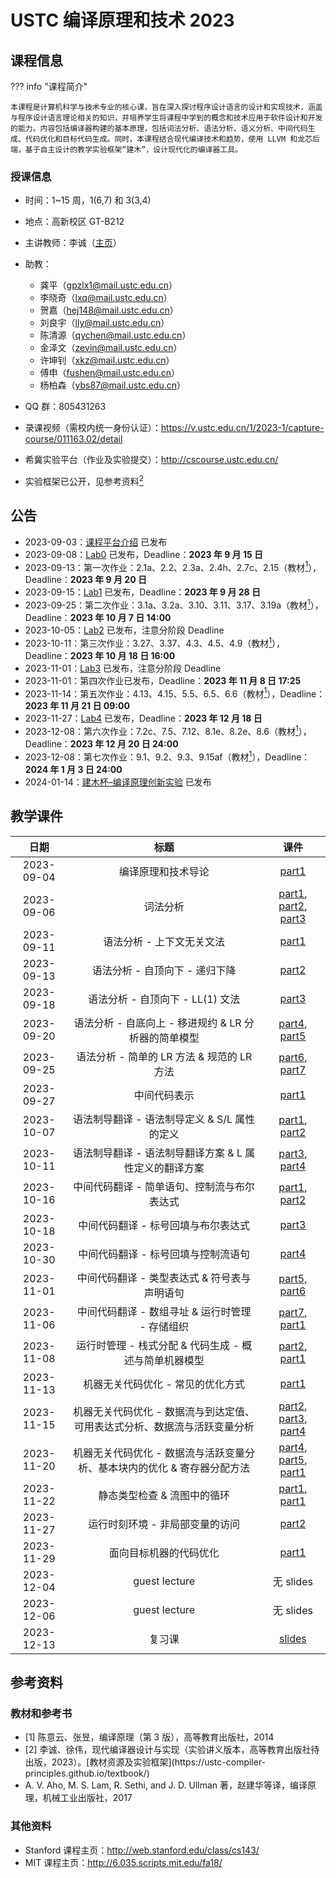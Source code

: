 # USTC 编译原理和技术 2023

## 课程信息

??? info "课程简介"

    本课程是计算机科学与技术专业的核心课，旨在深入探讨程序设计语言的设计和实现技术，涵盖与程序设计语言理论相关的知识，并培养学生将课程中学到的概念和技术应用于软件设计和开发的能力。内容包括编译器构建的基本原理，包括词法分析、语法分析、语义分析、中间代码生成、代码优化和目标代码生成。同时，本课程结合现代编译技术和趋势，使用 LLVM 和龙芯后端，基于自主设计的教学实验框架“建木”，设计现代化的编译器工具。

### 授课信息

- 时间：1~15 周，1(6,7) 和 3(3,4)
- 地点：高新校区 GT-B212
- 主讲教师：李诚（[主页](http://staff.ustc.edu.cn/~chengli7/)）
- 助教：

  - 龚平（<gpzlx1@mail.ustc.edu.cn>）
  - 李晓奇（<lxq@mail.ustc.edu.cn>）
  - 贺嘉（<hej148@mail.ustc.edu.cn>）
  - 刘良宇（<lly@mail.ustc.edu.cn>）
  - 陈清源（<qychen@mail.ustc.edu.cn>）
  - 金泽文（<zevin@mail.ustc.edu.cn>）
  - 许坤钊（<xkz@mail.ustc.edu.cn>）
  - 傅申（<fushen@mail.ustc.edu.cn>）
  - 杨柏森（<ybs87@mail.ustc.edu.cn>）

- QQ 群：805431263
- 录课视频（需校内统一身份认证）：<https://v.ustc.edu.cn/1/2023-1/capture-course/011163.02/detail>
- 希冀实验平台（作业及实验提交）：<http://cscourse.ustc.edu.cn/>
- 实验框架已公开，见参考资料[<sup>2</sup>](#textbook2)

## 公告

- 2023-09-03：[课程平台介绍](exp_platform_intro/README.md) 已发布
- 2023-09-08：[Lab0](lab0/index.md) 已发布，Deadline：**2023 年 9 月 15 日**
- 2023-09-13：第一次作业：2.1a、2.2、2.3a、2.4h、2.7c、2.15（教材[<sup>1</sup>](#textbook)），Deadline：**2023 年 9 月 20 日**
- 2023-09-15：[Lab1](lab1/index.md) 已发布，Deadline：**2023 年 9 月 28 日**
- 2023-09-25：第二次作业：3.1a、3.2a、3.10、3.11、3.17、3.19a（教材[<sup>1</sup>](#textbook)），Deadline：**2023 年 10 月 7 日 14:00**
- 2023-10-05：[Lab2](lab2/index.md) 已发布，注意分阶段 Deadline
- 2023-10-11：第三次作业：3.27、3.37、4.3、4.5、4.9（教材[<sup>1</sup>](#textbook)），Deadline：**2023 年 10 月 18 日 16:00**
- 2023-11-01：[Lab3](lab3/index.md) 已发布，注意分阶段 Deadline
- 2023-11-01：第四次作业已发布，Deadline：**2023 年 11 月 8 日 17:25**
- 2023-11-14：第五次作业：4.13、4.15、5.5、6.5、6.6（教材[<sup>1</sup>](#textbook)），Deadline：**2023 年 11 月 21 日 09:00**
- 2023-11-27：[Lab4](lab4/index.md) 已发布，Deadline：**2023 年 12 月 18 日**
- 2023-12-08：第六次作业：7.2c、7.5、7.12、8.1e、8.2e、8.6（教材[<sup>1</sup>](#textbook)），Deadline：**2023 年 12 月 20 日 24:00**
- 2023-12-08：第七次作业：9.1、9.2、9.3、9.15af（教材[<sup>1</sup>](#textbook)），Deadline：**2024 年 1 月 3 日 24:00**
- 2024-01-14：[建木杯–编译原理创新实验](innovative-lab/index.md) 已发布

## 教学课件

|    日期    |                                   标题                                    |                                                                                                                 课件                                                                                                                  |
| :--------: | :-----------------------------------------------------------------------: | :-----------------------------------------------------------------------------------------------------------------------------------------------------------------------------------------------------------------------------------: |
| 2023-09-04 |                            编译原理和技术导论                             |                                                                              [part1](https://rec.ustc.edu.cn/share/be63e5f0-4bbf-11ee-ab8f-8556ef2e1b82)                                                                              |
| 2023-09-06 |                                 词法分析                                  | [part1](https://rec.ustc.edu.cn/share/7c8cb640-4bfa-11ee-801b-996bfe70e4c4), [part2](https://rec.ustc.edu.cn/share/971f5a80-4bfa-11ee-9c40-3f9629e3618a), [part3](https://rec.ustc.edu.cn/share/daf23f60-4bfa-11ee-ba03-e1b373b96f27) |
| 2023-09-11 |                         语法分析 - 上下文无关文法                         |                                                                              [part1](https://rec.ustc.edu.cn/share/1adc23a0-5043-11ee-ae58-c51868b36892)                                                                              |
| 2023-09-13 |                      语法分析 - 自顶向下 - 递归下降                       |                                                                              [part2](https://rec.ustc.edu.cn/share/11c40120-5208-11ee-8fb3-0b34e4219c8a)                                                                              |
| 2023-09-18 |                     语法分析 - 自顶向下 - LL(1) 文法                      |                                                                              [part3](https://rec.ustc.edu.cn/share/08643ef0-5564-11ee-88f3-1509f631aa4a)                                                                              |
| 2023-09-20 |           语法分析 - 自底向上 - 移进规约 & LR 分析器的简单模型            |                                       [part4](https://rec.ustc.edu.cn/share/fcba4990-5772-11ee-a14c-a36e421ab311), [part5](https://rec.ustc.edu.cn/share/08206b90-5773-11ee-a7a9-2766281e042e)                                        |
| 2023-09-25 |                语法分析 - 简单的 LR 方法 & 规范的 LR 方法                 |                                       [part6](https://rec.ustc.edu.cn/share/1a7a4df0-5b4c-11ee-8033-1da927361dcb), [part7](https://rec.ustc.edu.cn/share/322166f0-5b4c-11ee-b6aa-cb031e864251)                                        |
| 2023-09-27 |                               中间代码表示                                |                                                                              [part1](https://rec.ustc.edu.cn/share/3fba3780-64dc-11ee-b89d-3bff5ec34c27)                                                                              |
| 2023-10-07 |               语法制导翻译 - 语法制导定义 & S/L 属性的定义                |                                       [part1](https://rec.ustc.edu.cn/share/e0e4d8e0-5cdf-11ee-a097-75437996f503), [part2](https://rec.ustc.edu.cn/share/10e6d050-68c7-11ee-a697-13d9155d40a5)                                        |
| 2023-10-11 |          语法制导翻译 - 语法制导翻译方案 & L 属性定义的翻译方案           |                                       [part3](https://rec.ustc.edu.cn/share/60f07260-68c7-11ee-ac16-c97fd4666cee), [part4](https://rec.ustc.edu.cn/share/71c78a80-68c7-11ee-b670-b5952f4e628a)                                        |
| 2023-10-16 |                中间代码翻译 - 简单语句、控制流与布尔表达式                |                                       [part1](https://rec.ustc.edu.cn/share/aaa7e250-81e3-11ee-b601-cf1e5b684040), [part2](https://rec.ustc.edu.cn/share/b97993e0-81e3-11ee-b4bf-238eae90436f)                                        |
| 2023-10-18 |                    中间代码翻译 - 标号回填与布尔表达式                    |                                                                              [part3](https://rec.ustc.edu.cn/share/898d59b0-81e4-11ee-a431-a7ebbdb09b39)                                                                              |
| 2023-10-30 |                    中间代码翻译 - 标号回填与控制流语句                    |                                                                              [part4](https://rec.ustc.edu.cn/share/898d59b0-81e4-11ee-a431-a7ebbdb09b39)                                                                              |
| 2023-11-01 |               中间代码翻译 - 类型表达式 & 符号表与声明语句                |                                       [part5](https://rec.ustc.edu.cn/share/898d59b0-81e4-11ee-a431-a7ebbdb09b39), [part6](https://rec.ustc.edu.cn/share/898d59b0-81e4-11ee-a431-a7ebbdb09b39)                                        |
| 2023-11-06 |              中间代码翻译 - 数组寻址 & 运行时管理 - 存储组织              |                                       [part7](https://rec.ustc.edu.cn/share/898d59b0-81e4-11ee-a431-a7ebbdb09b39), [part1](https://rec.ustc.edu.cn/share/898d59b0-81e4-11ee-a431-a7ebbdb09b39)                                        |
| 2023-11-08 |           运行时管理 - 栈式分配 & 代码生成 - 概述与简单机器模型           |                                       [part2](https://rec.ustc.edu.cn/share/898d59b0-81e4-11ee-a431-a7ebbdb09b39), [part1](https://rec.ustc.edu.cn/share/898d59b0-81e4-11ee-a431-a7ebbdb09b39)                                        |
| 2023-11-13 |                     机器无关代码优化 - 常见的优化方式                     |                                                                              [part1](https://rec.ustc.edu.cn/share/898d59b0-81e4-11ee-a431-a7ebbdb09b39)                                                                              |
| 2023-11-15 | 机器无关代码优化 - 数据流与到达定值、可用表达式分析、数据流与活跃变量分析 | [part2](https://rec.ustc.edu.cn/share/ec735a10-8372-11ee-a33f-3f4ce56e99ac), [part3](https://rec.ustc.edu.cn/share/f7edf830-8372-11ee-a4ee-89e3b900b6a4), [part4](https://rec.ustc.edu.cn/share/49526e90-9043-11ee-b984-bfcfb1e71335) |
| 2023-11-20 | 机器无关代码优化 - 数据流与活跃变量分析、基本块内的优化 & 寄存器分配方法  | [part4](https://rec.ustc.edu.cn/share/49526e90-9043-11ee-b984-bfcfb1e71335), [part5](https://rec.ustc.edu.cn/share/6b7a21f0-9043-11ee-b553-ab6f413f1658), [part1](https://rec.ustc.edu.cn/share/05972ed0-9044-11ee-9278-b9679a1c57b3) |
| 2023-11-22 |                        静态类型检查 & 流图中的循环                        |                                       [part1](https://rec.ustc.edu.cn/share/60bbf180-9045-11ee-bc96-e388a9810d5b), [part1](https://rec.ustc.edu.cn/share/4ad00130-9045-11ee-a6b5-83f7236ec56e)                                        |
| 2023-11-27 |                      运行时刻环境 - 非局部变量的访问                      |                                                                              [part2](https://rec.ustc.edu.cn/share/bef41780-9045-11ee-8887-1ba1740d80fe)                                                                              |
| 2023-11-29 |                          面向目标机器的代码优化                           |                                                                              [part1](https://rec.ustc.edu.cn/share/d6169380-9045-11ee-8a37-87201671ab8d)                                                                              |
| 2023-12-04 |                               guest lecture                               |                                                                                                               无 slides                                                                                                               |
| 2023-12-06 |                               guest lecture                               |                                                                                                               无 slides                                                                                                               |
| 2023-12-13 |                                  复习课                                   |                                                                             [slides](https://rec.ustc.edu.cn/share/3a4ffcf0-995a-11ee-9fdc-a7ee4ffd604e)                                                                              |

## 参考资料

### 教材和参考书

- <div id='textbook'></div>[1] 陈意云、张昱，编译原理（第 3 版），高等教育出版社，2014
- <div id='textbook2'></div>[2] 李诚、徐伟，现代编译器设计与实现（实验讲义版本，高等教育出版社待出版，2023）。[教材资源及实验框架](https://ustc-compiler-principles.github.io/textbook/)
- A. V. Aho, M. S. Lam, R. Sethi, and J. D. Ullman 著，赵建华等译，编译原理，机械工业出版社，2017

### 其他资料

- Stanford 课程主页：<http://web.stanford.edu/class/cs143/>
- MIT 课程主页：<http://6.035.scripts.mit.edu/fa18/>
